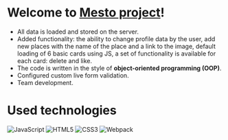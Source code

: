 # Welcome to ****[Mesto project](https://foxriver660.github.io/mesto-project-frontend/)****!

  
 * All data is loaded and stored on the server.
*   Added functionality: the ability to change profile data by the user, add new places with the name of the place and a link to the image, default loading of 6 basic cards using JS, a set of functionality is available for each card: delete and like.
* The code is written in the style of **object-oriented programming (OOP)**.
* Configured custom live form validation.
* Team development.


# Used technologies

  
![JavaScript](https://img.shields.io/badge/javascript-%23323330.svg?style=for-the-badge&logo=javascript&logoColor=%23F7DF1E) ![HTML5](https://img.shields.io/badge/html5-%23E34F26.svg?style=for-the-badge&logo=html5&logoColor=white) ![CSS3](https://img.shields.io/badge/css3-%231572B6.svg?style=for-the-badge&logo=css3&logoColor=white)
![Webpack](https://img.shields.io/badge/webpack-%238DD6F9.svg?style=for-the-badge&logo=webpack&logoColor=black)
